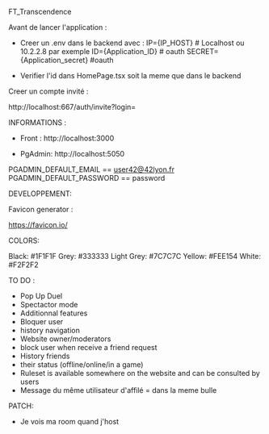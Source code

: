 FT_Transcendence

Avant de lancer l'application :

- Creer un .env dans le backend avec : 
    IP={IP_HOST}  # Localhost ou 10.2.2.8 par exemple
    ID={Application_ID} # oauth
    SECRET={Application_secret} #oauth

- Verifier l'id dans HomePage.tsx soit la meme que dans le backend


Creer un compte invité :

http://localhost:667/auth/invite?login=

INFORMATIONS :

- Front : http://localhost:3000

- PgAdmin: http://localhost:5050

PGADMIN_DEFAULT_EMAIL == user42@42lyon.fr
PGADMIN_DEFAULT_PASSWORD == password

DEVELOPPEMENT:

Favicon generator :

https://favicon.io/

COLORS:

Black:      #1F1F1F
Grey:       #333333
Light Grey: #7C7C7C
Yellow:     #FEE154
White:      #F2F2F2

TO DO :
- Pop Up Duel
- Spectactor mode
- Additionnal features
- Bloquer user
- history navigation
- Website owner/moderators
- block user when receive a friend request
- History friends
- their status (offline/online/in a game)
- Ruleset is available somewhere on the website and can be consulted by users
- Message du même utilisateur d'affilé = dans la meme bulle

PATCH:
- Je vois ma room quand j'host